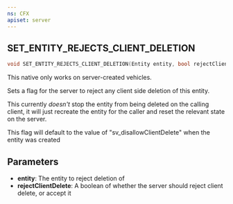 ```yaml
---
ns: CFX
apiset: server
---
```

## SET_ENTITY_REJECTS_CLIENT_DELETION

```c
void SET_ENTITY_REJECTS_CLIENT_DELETION(Entity entity, bool rejectClientDelete);
```

This native only works on server-created vehicles.

Sets a flag for the server to reject any client side deletion of this entity.

This currently *doesn't* stop the entity from being deleted on the calling client, it will just recreate the entity for the caller and reset the relevant state on the server.

This flag will default to the value of "sv_disallowClientDelete" when the entity was created

## Parameters
* **entity**: The entity to reject deletion of
* **rejectClientDelete**: A boolean of whether the server should reject client delete, or accept it
